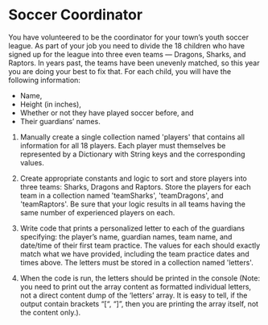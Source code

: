 # Soccer Coordinator

You have volunteered to be the coordinator for your town’s youth soccer league. As part of your job you need to divide the 18 children who have signed up for the league into three even teams — Dragons, Sharks, and Raptors. In years past, the teams have been unevenly matched, so this year you are doing your best to fix that. For each child, you will have the following information:

- Name,
- Height (in inches),
- Whether or not they have played soccer before, and
-  Their guardians’ names.

1. Manually create a single collection named 'players' that contains all information for all 18 players. Each player must themselves be represented by a Dictionary with String keys and the corresponding values.

2. Create appropriate constants and logic to sort and store players into three teams: Sharks, Dragons and Raptors. Store the players for each team in a collection named 'teamSharks', 'teamDragons', and 'teamRaptors'. Be sure that your logic results in all teams having the same number of experienced players on each.

3. Write code that prints a personalized letter to each of the guardians specifying: the player’s name, guardian names, team name, and date/time of their first team practice. The values for each should exactly match what we have provided, including the team practice dates and times above. The letters must be stored in a collection named 'letters'.

4. When the code is run, the letters should be printed in the console (Note: you need to print out the array content as formatted individual letters, not a direct content dump of the ‘letters’ array. It is easy to tell, if the output contain brackets “[“, “]”, then you are printing the array itself, not the content only.).

